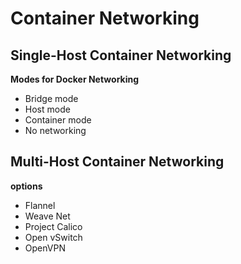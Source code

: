 # Container Networking

## Single-Host Container Networking

**Modes for Docker Networking**
- Bridge mode
- Host mode
- Container mode
- No networking

## Multi-Host Container Networking

**options**
- Flannel
- Weave Net
- Project Calico
- Open vSwitch
- OpenVPN